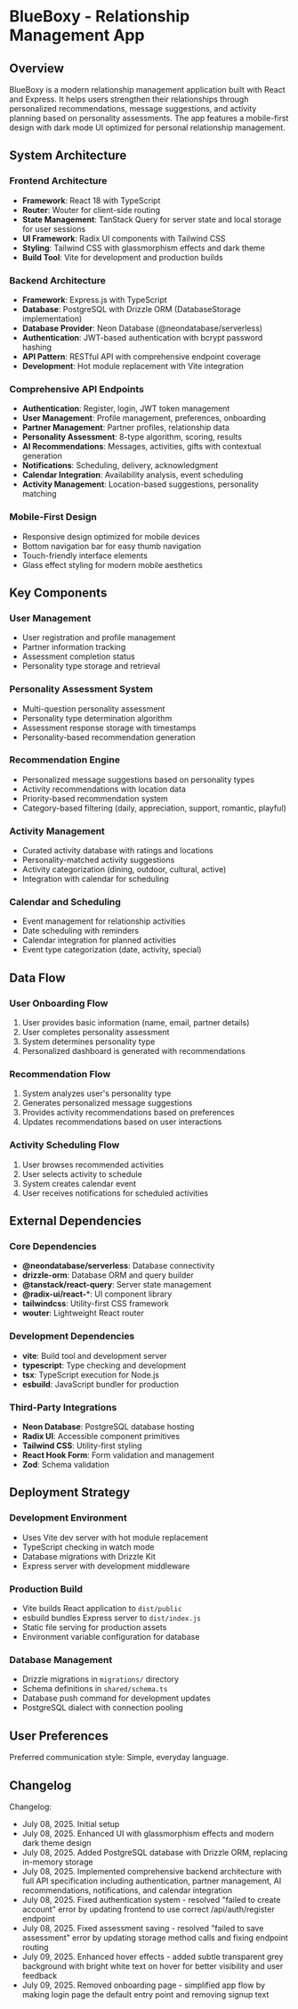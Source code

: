 # BlueBoxy - Relationship Management App

## Overview
BlueBoxy is a modern relationship management application built with React and Express. It helps users strengthen their relationships through personalized recommendations, message suggestions, and activity planning based on personality assessments. The app features a mobile-first design with dark mode UI optimized for personal relationship management.

## System Architecture

### Frontend Architecture
- **Framework**: React 18 with TypeScript
- **Router**: Wouter for client-side routing
- **State Management**: TanStack Query for server state and local storage for user sessions
- **UI Framework**: Radix UI components with Tailwind CSS
- **Styling**: Tailwind CSS with glassmorphism effects and dark theme
- **Build Tool**: Vite for development and production builds

### Backend Architecture
- **Framework**: Express.js with TypeScript
- **Database**: PostgreSQL with Drizzle ORM (DatabaseStorage implementation)
- **Database Provider**: Neon Database (@neondatabase/serverless)
- **Authentication**: JWT-based authentication with bcrypt password hashing
- **API Pattern**: RESTful API with comprehensive endpoint coverage
- **Development**: Hot module replacement with Vite integration

### Comprehensive API Endpoints
- **Authentication**: Register, login, JWT token management
- **User Management**: Profile management, preferences, onboarding
- **Partner Management**: Partner profiles, relationship data
- **Personality Assessment**: 8-type algorithm, scoring, results
- **AI Recommendations**: Messages, activities, gifts with contextual generation
- **Notifications**: Scheduling, delivery, acknowledgment
- **Calendar Integration**: Availability analysis, event scheduling
- **Activity Management**: Location-based suggestions, personality matching

### Mobile-First Design
- Responsive design optimized for mobile devices
- Bottom navigation bar for easy thumb navigation
- Touch-friendly interface elements
- Glass effect styling for modern mobile aesthetics

## Key Components

### User Management
- User registration and profile management
- Partner information tracking
- Assessment completion status
- Personality type storage and retrieval

### Personality Assessment System
- Multi-question personality assessment
- Personality type determination algorithm
- Assessment response storage with timestamps
- Personality-based recommendation generation

### Recommendation Engine
- Personalized message suggestions based on personality types
- Activity recommendations with location data
- Priority-based recommendation system
- Category-based filtering (daily, appreciation, support, romantic, playful)

### Activity Management
- Curated activity database with ratings and locations
- Personality-matched activity suggestions
- Activity categorization (dining, outdoor, cultural, active)
- Integration with calendar for scheduling

### Calendar and Scheduling
- Event management for relationship activities
- Date scheduling with reminders
- Calendar integration for planned activities
- Event type categorization (date, activity, special)

## Data Flow

### User Onboarding Flow
1. User provides basic information (name, email, partner details)
2. User completes personality assessment
3. System determines personality type
4. Personalized dashboard is generated with recommendations

### Recommendation Flow
1. System analyzes user's personality type
2. Generates personalized message suggestions
3. Provides activity recommendations based on preferences
4. Updates recommendations based on user interactions

### Activity Scheduling Flow
1. User browses recommended activities
2. User selects activity to schedule
3. System creates calendar event
4. User receives notifications for scheduled activities

## External Dependencies

### Core Dependencies
- **@neondatabase/serverless**: Database connectivity
- **drizzle-orm**: Database ORM and query builder
- **@tanstack/react-query**: Server state management
- **@radix-ui/react-***: UI component library
- **tailwindcss**: Utility-first CSS framework
- **wouter**: Lightweight React router

### Development Dependencies
- **vite**: Build tool and development server
- **typescript**: Type checking and development
- **tsx**: TypeScript execution for Node.js
- **esbuild**: JavaScript bundler for production

### Third-Party Integrations
- **Neon Database**: PostgreSQL database hosting
- **Radix UI**: Accessible component primitives
- **Tailwind CSS**: Utility-first styling
- **React Hook Form**: Form validation and management
- **Zod**: Schema validation

## Deployment Strategy

### Development Environment
- Uses Vite dev server with hot module replacement
- TypeScript checking in watch mode
- Database migrations with Drizzle Kit
- Express server with development middleware

### Production Build
- Vite builds React application to `dist/public`
- esbuild bundles Express server to `dist/index.js`
- Static file serving for production assets
- Environment variable configuration for database

### Database Management
- Drizzle migrations in `migrations/` directory
- Schema definitions in `shared/schema.ts`
- Database push command for development updates
- PostgreSQL dialect with connection pooling

## User Preferences

Preferred communication style: Simple, everyday language.

## Changelog

Changelog:
- July 08, 2025. Initial setup
- July 08, 2025. Enhanced UI with glassmorphism effects and modern dark theme design
- July 08, 2025. Added PostgreSQL database with Drizzle ORM, replacing in-memory storage
- July 08, 2025. Implemented comprehensive backend architecture with full API specification including authentication, partner management, AI recommendations, notifications, and calendar integration
- July 08, 2025. Fixed authentication system - resolved "failed to create account" error by updating frontend to use correct /api/auth/register endpoint
- July 08, 2025. Fixed assessment saving - resolved "failed to save assessment" error by updating storage method calls and fixing endpoint routing
- July 09, 2025. Enhanced hover effects - added subtle transparent grey background with bright white text on hover for better visibility and user feedback
- July 09, 2025. Removed onboarding page - simplified app flow by making login page the default entry point and removing signup text